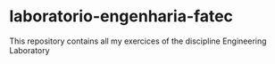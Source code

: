 # laboratorio-engenharia-fatec
This repository contains all my exercices of the discipline Engineering Laboratory
